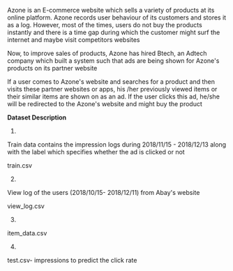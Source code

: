 Azone is an E-commerce website which sells a variety of products at its online platform. Azone records user behaviour of its customers and stores it as a log. However, most of the times, users do not buy the products instantly and there is a time gap during which the customer might surf the internet and maybe visit competitors websites

Now, to improve sales of products, Azone has hired Btech, an Adtech company which built a system such that ads are being shown for Azone's products on its partner website

If a user comes to Azone's website and searches for a product and then visits these partner websites or apps, his /her previously viewed items or their similar items are shown on as an ad. If the user clicks this ad, he/she will be redirected to the Azone's website and might buy the product

**Dataset Description**

1)
Train data contains the impression logs during 2018/11/15 - 2018/12/13 along with the label which specifies whether the ad is clicked or not

train.csv


2) 
View log of the users (2018/10/15- 2018/12/11) from Abay's website

view_log.csv


3)
item_data.csv

4)
test.csv- impressions to predict the click rate


 

